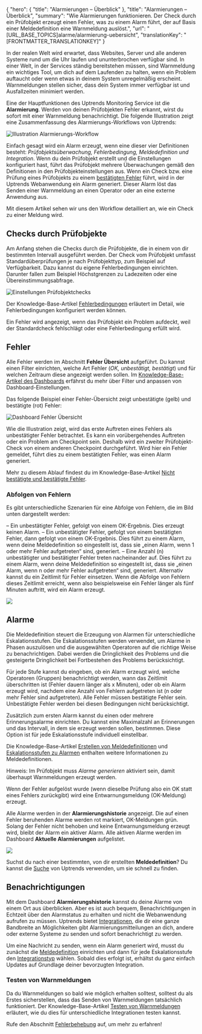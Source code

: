 {
  "hero": {
    "title": "Alarmierungen – Überblick"
  },
  "title": "Alarmierungen – Überblick",
  "summary": "Wie Alarmierungen funktionieren. Der Check durch ein Prüfobjekt erzeugt einen Fehler, was zu einem Alarm führt, der auf Basis einer Meldedefinition eine Warnmeldung auslöst.",
  "url": "[URL_BASE_TOPICS]alarme/alarmierung-uebersicht",
  "translationKey": "[FRONTMATTER_TRANSLATIONKEY]"
}

In der realen Welt wird erwartet, dass Websites, Server und alle anderen Systeme rund um die Uhr laufen und ununterbrochen verfügbar sind. In einer Welt, in der Services ständig bereitstehen müssen, sind Warnmeldung ein wichtiges Tool, um dich auf dem Laufenden zu halten, wenn ein Problem auftaucht oder wenn etwas in deinem System unregelmäßig erscheint. Warnmeldungen stellen sicher, dass dein System immer verfügbar ist und Ausfallzeiten minimiert werden.

Eine der Hauptfunktionen des Uptrends Monitoring Service ist die **Alarmierung**. Werden von deinen Prüfobjekten Fehler erkannt, wirst du sofort mit einer Warnmeldung benachrichtigt. Die folgende Illustration zeigt eine Zusammenfassung des Alarmierungs-Workflows von Uptrends:

![Illustration Alarmierungs-Workflow]([LINK_URL_1])

Einfach gesagt wird ein Alarm erzeugt, wenn eine dieser vier Definitionen besteht: *Prüfobjektsüberwachung, Fehlerbedingung, Meldedefinition und Integration*. Wenn du dein Prüfobjekt erstellt und die Einstellungen konfiguriert hast, führt das Prüfobjekt mehrere Überwachungen gemäß den Definitionen in den Prüfobjekteinstellungen aus. Wenn ein Check bzw. eine Prüfung eines Prüfobjekts zu einem [bestätigten Fehler]([LINK_URL_2]) führt, wird in der Uptrends Webanwendung ein Alarm generiert. Dieser Alarm löst das Senden einer Warnmeldung an einen Operator oder an eine externe Anwendung aus.


Mit diesem Artikel sehen wir uns den Workflow detailliert an, wie ein Check zu einer Meldung wird.

## Checks durch Prüfobjekte

Am Anfang stehen die Checks durch die Prüfobjekte, die in einem von dir bestimmten Intervall ausgeführt werden. Der Check vom Prüfobjekt umfasst Standardüberprüfungen je nach Prüfobjekttyp, zum Beispiel auf Verfügbarkeit. Dazu kannst du eigene Fehlerbedingungen einrichten. Darunter fallen zum Beispiel Höchstgrenzen zu Ladezeiten oder eine Übereinstimmungsabfrage.

![Einstellungen Prüfobjektchecks]([LINK_URL_3])

Der Knowledge-Base-Artikel [Fehlerbedingungen]([LINK_URL_4]) erläutert im Detail, wie Fehlerbedingungen konfiguriert werden können.

Ein Fehler wird angezeigt, wenn das Prüfobjekt ein Problem aufdeckt, weil der Standardcheck fehlschlägt oder eine Fehlerbedingung erfüllt wird.

## Fehler

Alle Fehler werden im Abschnitt **Fehler Übersicht** aufgeführt. Du kannst einen Filter einrichten, welche Art Fehler (*OK, unbestätigt, bestätigt*) und für welchen Zeitraum diese angezeigt werden sollen. Im [Knowledge-Base-Artikel des Dashboards]([LINK_URL_5]) erfährst du mehr über Filter und anpassen von Dashboard-Einstellungen.

Das folgende Beispiel einer Fehler-Übersicht zeigt unbestätigte (gelb) und bestätigte (rot) Fehler:

![Dashboard Fehler Übersicht]([LINK_URL_6])

Wie die Illustration zeigt, wird das erste Auftreten eines Fehlers als unbestätigter Fehler betrachtet. Es kann ein vorübergehendes Auftreten oder ein Problem am Checkpoint sein. Deshalb wird ein zweiter Prüfobjekt-Check von einem anderen Checkpoint durchgeführt. Wird hier ein Fehler gemeldet, führt dies zu einem bestätigten Fehler, was einen Alarm generiert.

Mehr zu diesem Ablauf findest du im Knowledge-Base-Artikel [Nicht bestätigte und bestätigte Fehler]([LINK_URL_7]).

### Abfolgen von Fehlern

Es gibt unterschiedliche Szenarien für eine Abfolge von Fehlern, die im Bild unten dargestellt werden:

– Ein unbestätigter Fehler, gefolgt von einem OK-Ergebnis. Dies erzeugt keinen Alarm.
– Ein unbestätigter Fehler, gefolgt von einem bestätigten Fehler, dann gefolgt von einem OK-Ergebnis. Dies führt zu einem Alarm, wenn deine Meldedefinition so eingestellt ist, dass sie „einen Alarm, wenn 1 oder mehr Fehler aufgetreten“ sind, generiert.
– Eine Anzahl (n) unbestätigter und bestätigter Fehler treten nacheinander auf. Dies führt zu einem Alarm, wenn deine Meldedefinition so eingestellt ist, dass sie „einen Alarm, wenn n oder mehr Fehler aufgetreten“ sind, generiert. Alternativ kannst du ein Zeitlimit für Fehler einsetzen. Wenn die Abfolge von Fehlern dieses Zeitlimit erreicht, wenn also beispielsweise ein Fehler länger als fünf Minuten auftritt, wird ein Alarm erzeugt.

![]([LINK_URL_8])

## Alarme

Die Meldedefinition steuert die Erzeugung von Alarmen für unterschiedliche Eskalationsstufen. Die Eskalationsstufen werden verwendet, um Alarme in Phasen auszulösen und die ausgewählten Operatoren auf die richtige Weise zu benachrichtigen. Dabei werden die Dringlichkeit des Problems und die gesteigerte Dringlichkeit bei Fortbestehen des Problems berücksichtigt.

Für jede Stufe kannst du eingeben, ob ein Alarm erzeugt wird, welche Operatoren (Gruppen) benachrichtigt werden, wann das Zeitlimit überschritten ist (Fehler dauern länger als x Minuten), oder ob ein Alarm erzeugt wird, nachdem eine Anzahl von Fehlern aufgetreten ist (n oder mehr Fehler sind aufgetreten). Alle Fehler müssen bestätigte Fehler sein. Unbestätigte Fehler werden bei diesen Bedingungen nicht berücksichtigt.

Zusätzlich zum ersten Alarm kannst du einen oder mehrere Erinnerungsalarme einrichten. Du kannst eine Maximalzahl an Erinnerungen und das Intervall, in dem sie erzeugt werden sollen, bestimmen. Diese Option ist für jede Eskalationsstufe individuell einstellbar.

Die Knowledge-Base-Artikel [Erstellen von Meldedefinitionen]([LINK_URL_9]) und [Eskalationsstufen zu Alarmen]([LINK_URL_10]) enthalten weitere Informationen zu Meldedefinitionen.

Hinweis: Im Prüfobjekt muss *Alarme generieren* aktiviert sein, damit überhaupt Warnmeldungen erzeugt werden.

Wenn der Fehler aufgelöst wurde (wenn dieselbe Prüfung also ein OK statt eines Fehlers zurückgibt) wird eine Entwarnungsmeldung (OK-Meldung) erzeugt.

Alle Alarme werden in der **Alarmierungshistorie** angezeigt. Die auf einen Fehler beruhenden Alarme werden rot markiert, OK-Meldungen grün. Solang der Fehler nicht behoben und keine Entwarnungsmeldung erzeugt wird, bleibt der Alarm ein aktiver Alarm. Alle aktiven Alarme werden im Dashboard **Aktuelle Alarmierungen** aufgelistet.

![]([LINK_URL_11])

Suchst du nach einer bestimmten, von dir erstellten **Meldedefinition**? Du kannst die [Suche]([LINK_URL_12]) von Uptrends verwenden, um sie schnell zu finden.

## Benachrichtigungen

Mit dem Dashboard **Alarmierungshistorie** kannst du deine Alarme von einem Ort aus überblicken. Aber es ist auch bequem, Benachrichtigungen in Echtzeit über den Alarmstatus zu erhalten und nicht die Webanwendung aufrufen zu müssen. Uptrends bietet [Integrationen]([LINK_URL_13]), die dir eine ganze Bandbreite an Möglichkeiten gibt Alarmierungsmitteilungen an dich, andere oder externe Systeme zu senden und sofort benachrichtigt zu werden.

Um eine Nachricht zu senden, wenn ein Alarm generiert wird, musst du zunächst die [Meldedefinition]([LINK_URL_14]) einrichten und dann für jede Eskalationsstufe den [Integrationstyp]([LINK_URL_15]) wählen. Sobald dies erfolgt ist, erhältst du ganz einfach Updates auf Grundlage deiner bevorzugten Integration.

### Testen von Warnmeldungen

Da du Warnmeldungen so bald wie möglich erhalten solltest, solltest du als Erstes sicherstellen, dass das Senden von Warnmeldungen tatsächlich funktioniert. Der Knowledge-Base-Artikel [Testen von Warnmeldungen]([LINK_URL_16]) erläutert, wie du dies für unterschiedliche Integrationen testen kannst.

Rufe den Abschnitt [Fehlerbehebung]([LINK_URL_17]) auf, um mehr zu erfahren!
